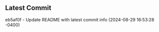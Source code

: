 
## Latest Commit
eb5af0f - Update README with latest commit info (2024-08-29 16:53:28 -0400) <Yunxi-Zhou>
